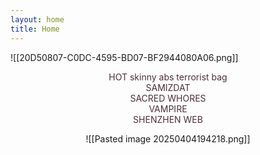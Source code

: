 ```yaml
---
layout: home
title: Home
---
```


![[20D50807-C0DC-4595-BD07-BF2944080A06.png]]

<div class="notes-entry-container note">
<div style="text-align: center;">
<p style="color: #4b2e36;">
HOT skinny abs terrorist bag
<br>
SAMIZDAT 
<br>
SACRED WHORES
<br>
VAMPIRE 
<br>
SHENZHEN WEB

![[Pasted image 20250404194218.png]]

</p>
</div>
    <div class="content post-content">

<center><i></i></center>
</div>
</div>